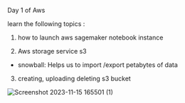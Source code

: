 Day 1 of Aws

learn the following topics :
1. how to launch aws sagemaker notebook instance



2. Aws storage service s3
- snowball: Helps us to import /export petabytes of data

  
3. creating, uploading deleting s3 bucket
   
![Screenshot 2023-11-15 165501 (1)](https://github.com/Titanpimpale/AWS_Documentation/assets/109168200/b4d28226-09c9-4d27-aee3-09853898785b)
